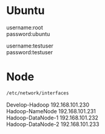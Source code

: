 
# Ubuntu
username:root<br>
password:ubuntu<br>

username:testuser<br>
password:testuser<br>

# Node

```bash
/etc/network/interfaces
```

Develop-Hadoop 192.168.101.230<br>
Hadoop-NameNode 192.168.101.231<br>
Hadoop-DataNode-1 192.168.101.232<br>
Hadoop-DataNode-2 192.168.101.233<br>

